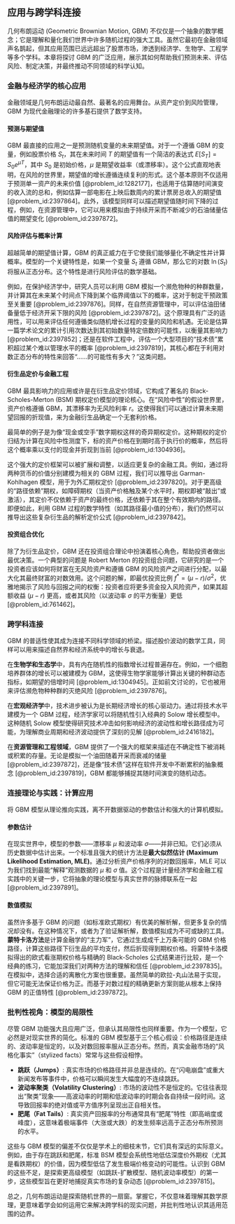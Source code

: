 ## 应用与跨学科连接

几何布朗运动 (Geometric Brownian Motion, GBM) 不仅仅是一个抽象的数学概念；它是理解和量化我们世界中许多随机过程的强大工具。虽然它最初在金融领域声名鹊起，但其应用范围已远远超出了股票市场，渗透到经济学、生物学、工程学等多个学科。本章将探讨 GBM 的广泛应用，展示其如何帮助我们预测未来、评估风险、制定决策，并最终推动不同领域的科学认知。

### 金融与经济学的核心应用

金融领域是几何布朗运动最自然、最著名的应用舞台。从资产定价到风险管理，GBM 为现代金融理论的许多基石提供了数学支持。

#### 预测与期望值

GBM 最直接的应用之一是预测随机变量的未来期望值。对于一个遵循 GBM 的变量，例如股票价格 $S_t$，其在未来时间 $T$ 的期望值有一个简洁的表达式 $E[S_T] = S_0 e^{\mu T}$，其中 $S_0$ 是初始价格，$\mu$ 是期望收益率（或漂移率）。这个公式直观地表明，在风险的世界里，期望值的增长遵循连续复利的形式。这个基本原则不仅适用于预测单一资产的未来价值 [@problem_id:1282177]，也适用于估算随时间演变的收入流的总和，例如估算一部电影在上映后数周内的累计票房总收入的期望值 [@problem_id:2397864]。此外，该模型同样可以描述期望值随时间下降的过程，例如，在资源管理中，它可以用来模拟由于持续开采而不断减少的石油储量估值的期望变化 [@problem_id:2397872]。

#### 风险评估与概率计算

超越简单的期望值计算，GBM 的真正威力在于它使我们能够量化不确定性并计算概率。模型的一个关键特性是，如果一个变量 $S_t$ 遵循 GBM，那么它的对数 $\ln(S_t)$ 将服从正态分布。这个特性是进行风险评估的数学基础。

例如，在保护经济学中，研究人员可以利用 GBM 模拟一个濒危物种的种群数量，并计算其在未来某个时间点下降到某个临界阈值以下的概率，这对于制定干预政策至关重要 [@problem_id:2397876]。同样，在自然资源管理中，可以评估油田储备量低于经济开采下限的风险 [@problem_id:2397872]。这个原理具有广泛的适用性，可以用来评估任何遵循类似随机增长过程的变量的风险和机遇。无论是估算一篇学术论文的累计引用次数达到其初始数量特定倍数的可能性，以衡量其影响力 [@problem_id:2397852]；还是在软件工程中，评估一个大型项目的“技术债”累积超过某个难以管理水平的概率 [@problem_id:2397819]，其核心都在于利用对数正态分布的特性来回答“......的可能性有多大？”这类问题。

#### 衍生品定价与金融工程

GBM 最具影响力的应用或许是在衍生品定价领域，它构成了著名的 Black-Scholes-Merton (BSM) 期权定价模型的理论核心。在“风险中性”的假设世界里，资产价格遵循 GBM，其漂移率为无风险利率 $r$。这使得我们可以通过计算未来期望回报的折现值，来为金融衍生品确定一个无套利价格。

最简单的例子是为像“现金或空手”数字期权这样的奇异期权定价。这种期权的定价归结为计算在风险中性测度下，标的资产价格在到期时高于执行价的概率，然后将这个概率乘以支付的现金并折现到当前 [@problem_id:1304936]。

这个强大的定价框架可以被扩展和调整，以适应更复杂的金融工具。例如，通过将两种货币的价值分别建模为相关的 GBM 过程，我们可以推导出 Garman-Kohlhagen 模型，用于为外汇期权定价 [@problem_id:2397820]。对于更高级的“路径依赖”期权，如障碍期权（当资产价格触及某个水平时，期权即被“敲出”或激活），其定价不仅依赖于资产的最终价格，还依赖于其在整个有效期内的路径。即便如此，利用 GBM 过程的数学特性（如其路径最小值的分布），我们仍然可以推导出这些复杂衍生品的解析定价公式 [@problem_id:2397842]。

#### 投资组合优化

除了为衍生品定价，GBM 还在投资组合理论中扮演着核心角色，帮助投资者做出最优决策。一个典型的问题是 Robert Merton 的投资组合问题，它研究的是一个投资者应该如何将财富在无风险资产和遵循 GBM 的风险资产之间进行分配，以最大化其最终财富的对数效用。这个问题的解，即最优投资比例 $f^* = (\mu - r) / \sigma^2$，优雅地揭示了风险与回报之间的权衡：投资者应将更多资金投入风险资产，如果其超额收益 $(\mu-r)$ 更高，或者其风险（以波动率 $\sigma$ 的平方衡量）更低 [@problem_id:761462]。

### 跨学科连接

GBM 的普适性使其成为连接不同科学领域的桥梁。描述股价波动的数学工具，同样可以用来描述自然界和经济系统中的增长与衰退。

在**生物学和生态学**中，具有内在随机性的指数增长过程普遍存在。例如，一个细胞培养群体的增长可以被建模为 GBM，这使得生物学家能够计算出关键的种群动态指标，如期望的倍增时间 [@problem_id:1304945]。正如前文讨论的，它也被用来评估濒危物种种群的灭绝风险 [@problem_id:2397876]。

在**宏观经济学**中，技术进步被认为是长期经济增长的核心驱动力。通过将技术水平建模为一个 GBM 过程，经济学家可以将随机性引入经典的 Solow 增长模型中。这种随机 Solow 模型使得研究技术冲击如何影响经济的波动性和增长路径成为可能，为理解商业周期和经济波动提供了深刻的见解 [@problem_id:2416182]。

在**资源管理和工程领域**，GBM 提供了一个强大的框架来描述在不确定性下被消耗或积累的存量。无论是模拟一个油田随着开采而衰减的储量 [@problem_id:2397872]，还是像“技术债”这样在软件开发中不断累积的抽象概念 [@problem_id:2397819]，GBM 都能够捕捉其随时间演变的随机动态。

### 连接理论与实践：计算应用

将 GBM 模型从理论推向实践，离不开数据驱动的参数估计和强大的计算机模拟。

#### 参数估计

在现实世界中，模型的参数——漂移率 $\mu$ 和波动率 $\sigma$——并非已知。它们必须从历史数据中估计出来。一个标准且强大的统计方法是**最大似然估计 (Maximum Likelihood Estimation, MLE)**。通过分析资产价格序列的对数回报率，MLE 可以为我们找到最能“解释”观测数据的 $\mu$ 和 $\sigma$ 值。这个过程是计量经济学和金融工程实践中的关键一步，它将抽象的理论模型与真实世界的脉搏联系在一起 [@problem_id:2397891]。

#### 数值模拟

虽然许多基于 GBM 的问题（如标准欧式期权）有优美的解析解，但更多复杂的情况却没有。在这种情况下，或者为了验证解析解，数值模拟成为不可或缺的工具。**蒙特卡洛方法**是计算金融学的“主力军”，它通过生成成千上万条可能的 GBM 价格路径，计算这些路径下衍生品的平均支付，然后折现得到期权价格。将蒙特卡洛模拟得出的欧式看涨期权价格与精确的 Black-Scholes 公式结果进行比较，是一个经典的练习，它能加深我们对两种方法的理解和信任 [@problem_id:2397835]。在模拟中，选择合适的离散化方案也很重要。虽然简单的欧拉-丸山法易于实现，但它可能无法保证价格为正。而基于对数过程的精确更新方案则能从根本上保持 GBM 的正值特性 [@problem_id:2397872]。

### 批判性视角：模型的局限性

尽管 GBM 功能强大且应用广泛，但承认其局限性也同样重要。作为一个模型，它必然是对现实世界的简化。标准的 GBM 模型基于三个核心假设：价格路径是连续的、波动率是恒定的，以及对数回报率服从正态分布。然而，真实金融市场的“风格化事实”（stylized facts）常常与这些假设相悖。

*   **跳跃（Jumps）**: 真实市场的价格路径并非总是连续的。在“闪电崩盘”或重大新闻发布等事件中，价格可以瞬间发生大幅度的不连续跳跃。
*   **波动率聚类（Volatility Clustering）**: 市场的波动性不是恒定的。它往往表现出“聚类”现象——高波动率的时期和低波动率的时期会各自持续一段时间。这导致回报率的绝对值或平方值序列呈现出正自相关性。
*   **肥尾（Fat Tails）**: 真实资产回报率的分布通常具有“肥尾”特性（即高峭度或峰度），这意味着极端事件（大涨或大跌）的发生频率远高于正态分布所预测的水平。

这些与 GBM 模型的偏差不仅仅是学术上的细枝末节，它们具有深远的实际意义。例如，由于存在跳跃和肥尾，标准 BSM 模型会系统性地低估深度价外期权（尤其是看跌期权）的价值，因为模型低估了发生极端价格变动的可能性。认识到 GBM 的这些不足，是探索更高级模型（如跳跃-扩散模型、随机波动率模型）的第一步，这些模型旨在更好地捕捉真实市场的复杂动态 [@problem_id:2397815]。

总之，几何布朗运动是探索随机世界的一扇窗。掌握它，不仅意味着理解其数学原理，更意味着学会如何运用它来解决跨学科的现实问题，并批判性地认识其适用范围的边界。